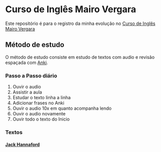 # Curso de Inglês Mairo Vergara

Este repositório é para o registro da minha evolução no  [Curso de Inglês Mairo Vergara](https://curso.mairovergara.com/)

## Método de estudo 
O método de estudo consiste em estudo de textos com audio e revisão espaçada com [Anki](https://apps.ankiweb.net/).

### Passo a Passo diário
1. Ouvir o audio 
2. Assistir a aula
3. Estudar o texto linha a linha
4. Adicionar frases no Anki
5. Ouvir o audio 10x em quanto acompanha lendo
6. Ouvir o audio novamente 
7. Ouvir todo o texto do Inicio

### Textos

#### [Jack Hannaford](foundation/01_jack_hannaford.md)